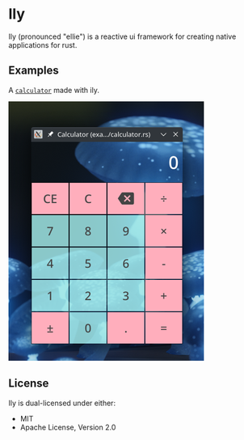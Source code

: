# Ily
Ily (pronounced "ellie") is a reactive ui framework for creating native applications for rust.

## Examples
A [`calculator`](examples/calculator.rs) made with ily.

![Calculator image](assets/calculator.png)

## License
Ily is dual-licensed under either:
 - MIT
 - Apache License, Version 2.0
